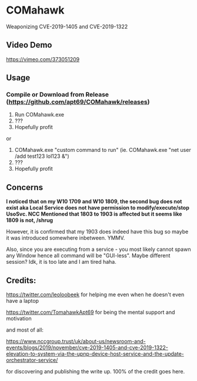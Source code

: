 # COMahawk
Weaponizing CVE-2019-1405 and CVE-2019-1322

## Video Demo
https://vimeo.com/373051209

## Usage

### Compile or Download from Release (https://github.com/apt69/COMahawk/releases)

1. Run COMahawk.exe
2. ???
3. Hopefully profit

or

1. COMahawk.exe "custom command to run" (ie. COMahawk.exe "net user /add test123 lol123 &")
2. ???
3. Hopefully profit

## Concerns
**I noticed that on my W10 1709 and W10 1809, the second bug does not exist aka Local Service does not have permission to modify/execute/stop UsoSvc. NCC Mentioned that 1803 to 1903 is affected but it seems like 1809 is not, /shrug**

However, it is confirmed that my 1903 does indeed have this bug so maybe it was introduced somewhere inbetween. YMMV.

Also, since you are executing from a service - you most likely cannot spawn any Window hence all command will be "GUI-less". Maybe different session? Idk, it is too late and I am tired haha.

## Credits:
https://twitter.com/leoloobeek for helping me even when he doesn't even have a laptop

https://twitter.com/TomahawkApt69 for being the mental support and motivation

and most of all:

https://www.nccgroup.trust/uk/about-us/newsroom-and-events/blogs/2019/november/cve-2019-1405-and-cve-2019-1322-elevation-to-system-via-the-upnp-device-host-service-and-the-update-orchestrator-service/

for discovering and publishing the write up. 100% of the credit goes here.
